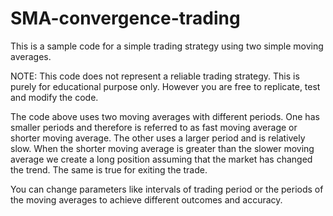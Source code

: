 # SMA-convergence-trading
This is a sample code for a simple trading strategy using two simple moving averages.

NOTE: This code does not represent a reliable trading strategy. This is purely for educational purpose only.
      However you are free to replicate, test and modify the code.
      
      
The code above uses two moving averages with different periods. One has smaller periods and therefore is referred to as fast moving average or shorter moving average.
The other uses a larger period and is relatively slow. When the shorter moving average is greater than the slower moving average we create a long position assuming that
the market has changed the trend. The same is true for exiting the trade.

You can change parameters like intervals of trading period or the periods of the moving averages to achieve different outcomes and accuracy.
